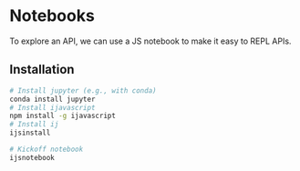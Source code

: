 # Notebooks

To explore an API, we can use a JS notebook to make it easy to REPL APIs.

## Installation

```sh
# Install jupyter (e.g., with conda)
conda install jupyter
# Install ijavascript
npm install -g ijavascript
# Install ij
ijsinstall

# Kickoff notebook
ijsnotebook
```
